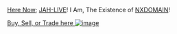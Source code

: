 [Here Now](http://b.herenow/); [JAH-LIVE](http://iandi.jah-live)! I Am, The Existence of [NXDOMAIN](herenow.nxdomain/)!

[Buy, Sell, or Trade here ![image](https://user-images.githubusercontent.com/37987346/97064635-5a94f300-1575-11eb-93ae-fc71560b1571.png)](https://paxful.com/roots/buy-bitcoin/index?kiosk=WDZdGMqXk7M)
